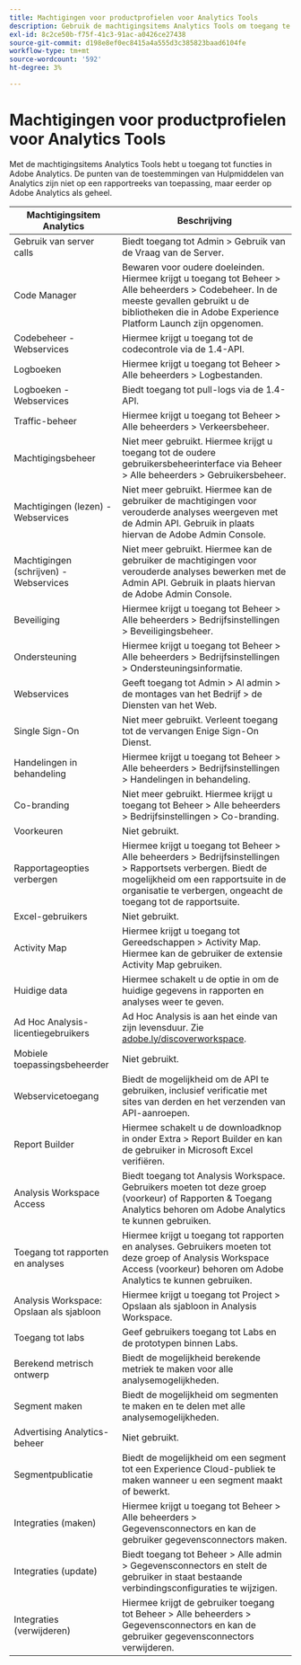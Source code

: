 ```yaml
---
title: Machtigingen voor productprofielen voor Analytics Tools
description: Gebruik de machtigingsitems Analytics Tools om toegang te verlenen tot functies in Adobe Analytics.
exl-id: 8c2ce50b-f75f-41c3-91ac-a0426ce27438
source-git-commit: d198e8ef0ec8415a4a555d3c385823baad6104fe
workflow-type: tm+mt
source-wordcount: '592'
ht-degree: 3%

---
```


# Machtigingen voor productprofielen voor Analytics Tools

Met de machtigingsitems Analytics Tools hebt u toegang tot functies in Adobe Analytics. De punten van de toestemmingen van Hulpmiddelen van Analytics zijn niet op een rapportreeks van toepassing, maar eerder op Adobe Analytics als geheel.

| Machtigingsitem Analytics | Beschrijving |
|----|----|
| Gebruik van server calls | Biedt toegang tot Admin > Gebruik van de Vraag van de Server. |
| Code Manager | Bewaren voor oudere doeleinden. Hiermee krijgt u toegang tot Beheer > Alle beheerders > Codebeheer. In de meeste gevallen gebruikt u de bibliotheken die in Adobe Experience Platform Launch zijn opgenomen. |
| Codebeheer - Webservices | Hiermee krijgt u toegang tot de codecontrole via de 1.4-API. |
| Logboeken | Hiermee krijgt u toegang tot Beheer > Alle beheerders > Logbestanden. |
| Logboeken - Webservices | Biedt toegang tot pull-logs via de 1.4-API. |
| Traffic-beheer | Hiermee krijgt u toegang tot Beheer > Alle beheerders > Verkeersbeheer. |
| Machtigingsbeheer | Niet meer gebruikt. Hiermee krijgt u toegang tot de oudere gebruikersbeheerinterface via Beheer > Alle beheerders > Gebruikersbeheer. |
| Machtigingen (lezen) - Webservices | Niet meer gebruikt. Hiermee kan de gebruiker de machtigingen voor verouderde analyses weergeven met de Admin API. Gebruik in plaats hiervan de Adobe Admin Console. |
| Machtigingen (schrijven) - Webservices | Niet meer gebruikt. Hiermee kan de gebruiker de machtigingen voor verouderde analyses bewerken met de Admin API. Gebruik in plaats hiervan de Adobe Admin Console. |
| Beveiliging | Hiermee krijgt u toegang tot Beheer > Alle beheerders > Bedrijfsinstellingen > Beveiligingsbeheer. |
| Ondersteuning | Hiermee krijgt u toegang tot Beheer > Alle beheerders > Bedrijfsinstellingen > Ondersteuningsinformatie. |
| Webservices | Geeft toegang tot Admin > Al admin > de montages van het Bedrijf > de Diensten van het Web. |
| Single Sign-On | Niet meer gebruikt. Verleent toegang tot de vervangen Enige Sign-On Dienst. |
| Handelingen in behandeling | Hiermee krijgt u toegang tot Beheer > Alle beheerders > Bedrijfsinstellingen > Handelingen in behandeling. |
| Co-branding | Niet meer gebruikt. Hiermee krijgt u toegang tot Beheer > Alle beheerders > Bedrijfsinstellingen > Co-branding. |
| Voorkeuren | Niet gebruikt. |
| Rapportageopties verbergen | Hiermee krijgt u toegang tot Beheer > Alle beheerders > Bedrijfsinstellingen > Rapportsets verbergen. Biedt de mogelijkheid om een rapportsuite in de organisatie te verbergen, ongeacht de toegang tot de rapportsuite. |
| Excel-gebruikers | Niet gebruikt. |
| Activity Map | Hiermee krijgt u toegang tot Gereedschappen > Activity Map. Hiermee kan de gebruiker de extensie Activity Map gebruiken. |
| Huidige data | Hiermee schakelt u de optie in om de huidige gegevens in rapporten en analyses weer te geven. |
| Ad Hoc Analysis-licentiegebruikers | Ad Hoc Analysis is aan het einde van zijn levensduur. Zie [adobe.ly/discoverworkspace](https://adobe.ly/discoverworkspace). |
| Mobiele toepassingsbeheerder | Niet gebruikt. |
| Webservicetoegang | Biedt de mogelijkheid om de API te gebruiken, inclusief verificatie met sites van derden en het verzenden van API-aanroepen. |
| Report Builder | Hiermee schakelt u de downloadknop in onder Extra > Report Builder en kan de gebruiker in Microsoft Excel verifiëren. |
| Analysis Workspace Access | Biedt toegang tot Analysis Workspace. Gebruikers moeten tot deze groep (voorkeur) of Rapporten &amp; Toegang Analytics behoren om Adobe Analytics te kunnen gebruiken. |
| Toegang tot rapporten en analyses | Hiermee krijgt u toegang tot rapporten en analyses. Gebruikers moeten tot deze groep of Analysis Workspace Access (voorkeur) behoren om Adobe Analytics te kunnen gebruiken. |
| Analysis Workspace: Opslaan als sjabloon | Hiermee krijgt u toegang tot Project > Opslaan als sjabloon in Analysis Workspace. |
| Toegang tot labs | Geef gebruikers toegang tot Labs en de prototypen binnen Labs. |
| Berekend metrisch ontwerp | Biedt de mogelijkheid berekende metriek te maken voor alle analysemogelijkheden. |
| Segment maken | Biedt de mogelijkheid om segmenten te maken en te delen met alle analysemogelijkheden. |
| Advertising Analytics-beheer | Niet gebruikt. |
| Segmentpublicatie | Biedt de mogelijkheid om een segment tot een Experience Cloud-publiek te maken wanneer u een segment maakt of bewerkt. |
| Integraties (maken) | Hiermee krijgt u toegang tot Beheer > Alle beheerders > Gegevensconnectors en kan de gebruiker gegevensconnectors maken. |
| Integraties (update) | Biedt toegang tot Beheer > Alle admin > Gegevensconnectors en stelt de gebruiker in staat bestaande verbindingsconfiguraties te wijzigen. |
| Integraties (verwijderen) | Hiermee krijgt de gebruiker toegang tot Beheer > Alle beheerders > Gegevensconnectors en kan de gebruiker gegevensconnectors verwijderen. |
